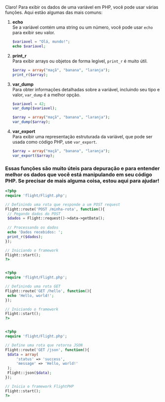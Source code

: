 
Claro! Para exibir os dados de uma variável em PHP, você pode usar várias funções. Aqui estão algumas das mais comuns:

1. **echo**  
    Se a variável contém uma string ou um número, você pode usar `echo` para exibir seu valor.

    ```php
    $variavel = "Olá, mundo!";
    echo $variavel;
    ```

2. **print_r**  
    Para exibir arrays ou objetos de forma legível, `print_r` é muito útil.

    ```php
    $array = array("maçã", "banana", "laranja");
    print_r($array);
    ```

3. **var_dump**  
    Para obter informações detalhadas sobre a variável, incluindo seu tipo e valor, `var_dump` é a melhor opção.

    ```php
    $variavel = 42;
    var_dump($variavel);

    $array = array("maçã", "banana", "laranja");
    var_dump($array);
    ```

4. **var_export**  
    Para exibir uma representação estruturada da variável, que pode ser usada como código PHP, use `var_export`.

    ```php
    $array = array("maçã", "banana", "laranja");
    var_export($array);
    ```

### Essas funções são muito úteis para depuração e para entender melhor os dados que você está manipulando em seu código PHP. Se precisar de mais alguma coisa, estou aqui para ajudar!
   ```php
<?php
require 'flight/Flight.php';

// Definindo uma rota que responde a um POST request
Flight::route('POST /minha-rota', function(){
    // Pegando dados do POST
    $dados = Flight::request()->data->getData();
    
    // Processando os dados
    echo 'Dados recebidos: ';
    print_r($dados);
});

// Iniciando o framework
Flight::start();
?>


<?php
require 'flight/Flight.php';

// Definindo uma rota GET
Flight::route('GET /hello', function(){
    echo 'Hello, world!';
});

// Iniciando o framework
Flight::start();
?>


<?php
require 'flight/Flight.php';

// Define uma rota que retorna JSON
Flight::route('GET /json', function(){
    $data = array(
        'status' => 'success',
        'message' => 'Hello, world!'
    );
    Flight::json($data);
});

// Inicia o framework FlightPHP
Flight::start();
?>

 ```